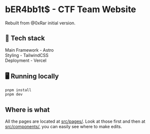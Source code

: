 # bER4bb1t$ - CTF Team Website
Rebuilt from @0xRar initial version.

## 🤖 Tech stack

Main Framework - Astro <br>
Styling - TailwindCSS <br>
Deployment - Vercel

## 🖥️ Running locally

```sh
pnpm install
pnpm dev
```
## Where is what

All the pages are located at [src/pages/](src/pages/). Look at those first and then at [src/components/](src/components/), you can easily see where to make edits.
